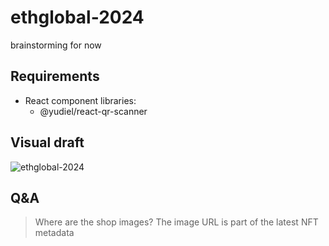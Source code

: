 # ethglobal-2024
brainstorming for now

## Requirements

- React component libraries:
  - @yudiel/react-qr-scanner

## Visual draft

![ethglobal-2024](https://github.com/user-attachments/assets/496fe846-0744-4106-bd5b-36ac0978d635)

## Q&A

> Where are the shop images?
The image URL is part of the latest NFT metadata
